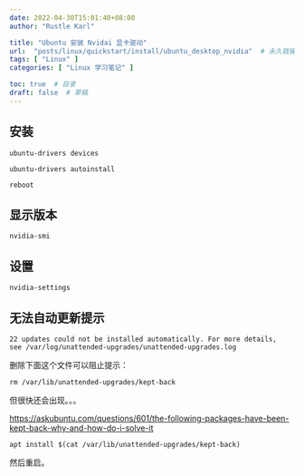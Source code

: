 ```yaml
---
date: 2022-04-30T15:01:40+08:00
author: "Rustle Karl"

title: "Ubuntu 安装 Nvidai 显卡驱动"
url:  "posts/linux/quickstart/install/ubuntu_desktop_nvidia"  # 永久链接
tags: [ "Linux" ]
categories: [ "Linux 学习笔记" ]

toc: true  # 目录
draft: false  # 草稿
---
```


## 安装

```shell
ubuntu-drivers devices
```

```shell
ubuntu-drivers autoinstall
```

```shell
reboot
```

## 显示版本

```shell
nvidia-smi
```

## 设置

```shell
nvidia-settings
```

## 无法自动更新提示

```
22 updates could not be installed automatically. For more details,
see /var/log/unattended-upgrades/unattended-upgrades.log
```

删除下面这个文件可以阻止提示：

```shell
rm /var/lib/unattended-upgrades/kept-back
```

但很快还会出现。。。

https://askubuntu.com/questions/601/the-following-packages-have-been-kept-back-why-and-how-do-i-solve-it

```
apt install $(cat /var/lib/unattended-upgrades/kept-back)
```

然后重启。
